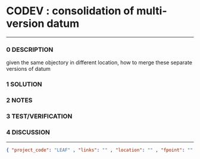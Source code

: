 # CODEV : consolidation of multi-version datum
--------------------------------
### 0 DESCRIPTION
given  the same objectory in different location, how to merge these separate  versions of datum

### 1 SOLUTION


### 2 NOTES


### 3 TEST/VERIFICATION


### 4 DISCUSSION



--------------------------------
```json
{ "project_code": "LEAF" , "links": "" , "location": "" , "fpoint": "" }
```
